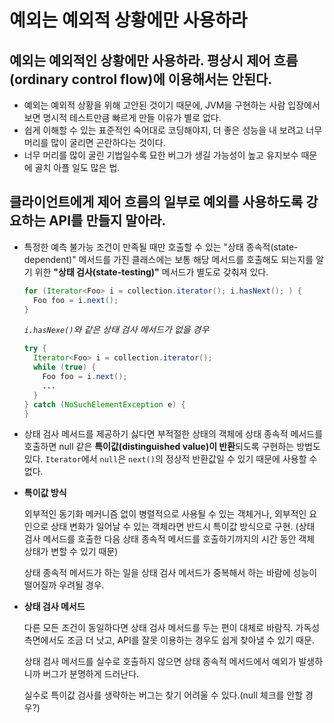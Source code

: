 # 예외는 예외적 상황에만 사용하라

## **예외는 예외적인 상황에만 사용하라.** 평상시 제어 흐름(ordinary control flow)에 이용해서는 안된다.

- 예외는 예외적 상황을 위해 고안된 것이기 때문에, JVM을 구현하는 사람 입장에서 보면 명시적 테스트만큼 빠르게 만들 이유가 별로 없다.
- 쉽게 이해할 수 있는 표준적인 숙어대로 코딩해야지, 더 좋은 성능을 내 보려고 너무 머리를 많이 굴리면 곤란하다는 것이다.
- 너무 머리를 많이 굴린 기법일수록 묘한 버그가 생길 가능성이 높고 유지보수 때문에 골치 아플 일도 많은 법.



## 클라이언트에게 제어 흐름의 일부로 **예외를 사용하도록 강요하는 API를 만들지 말아라.**

- 특정한 예측 불가능 조건이 만족될 때만 호출할 수 있는 "상태 종속적(state-dependent)" 메서드를 가진 클래스에는 보통 해당 메서드를 호출해도 되는지를 알기 위한 **"상태 검사(state-testing)"** 메서드가 별도로 갖춰져 있다.

  ```java
  for (Iterator<Foo> i = collection.iterator(); i.hasNext(); ) {
    Foo foo = i.next();
  }
  ```

  *`i.hasNexe()`와 같은 상태 검사 메서드가 없을 경우*

  ```java
  try {
    Iterator<Foo> i = collection.iterator();
    while (true) {
      Foo foo = i.next();
      ...
    }
  } catch (NoSuchElementException e) {
  }
  ```

- 상태 검사 메서드를 제공하기 싫다면 부적절한 상태의 객체에 상태 종속적 메서드를 호출하면 null 같은 **특이값(distinguished value)이 반환**되도록 구현하는 방법도 있다.
  `Iterator`에서 `null`은 `next()`의 정상적 반환값일 수 있기 때문에 사용할 수 없다.

- **특이값 방식**

  외부적인 동기화 메커니즘 없이 병렬적으로 사용될 수 있는 객체거나, 외부적인 요인으로 상태 변화가 일어날 수 있는 객체라면 반드시 특이값 방식으로 구현. (상태 검사 메서드를 호출한 다음 상태 종속적 메서드를 호출하기까지의 시간 동안 객체 상태가 변할 수 있기 때문)

  상태 종속적 메서드가 하는 일을 상태 검사 메서드가 중복해서 하는 바람에 성능이 떨어질까 우려될 경우.

- **상태 검사 메서드**

  다른 모든 조건이 동일하다면 상태 검사 메서드를 두는 편이 대체로 바람직. 가독성 측면에서도 조금 더 낫고, API를 잘못 이용하는 경우도 쉽게 찾아낼 수 있기 때문.

  상태 검사 메서드를 실수로 호출하지 않으면 상태 종속적 메서드에서 예외가 발생하니까 버그가 분명하게 드러난다.

  실수로 특이값 검사를 생략하는 버그는 찾기 어려울 수 있다.(null 체크를 안할 경우?)